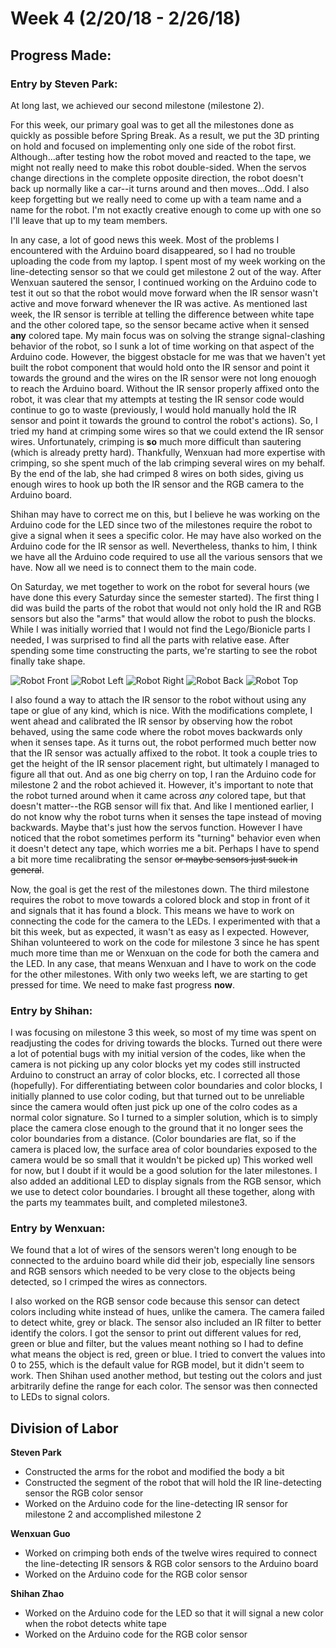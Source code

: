 # Week 4 (2/20/18 - 2/26/18)

## Progress Made:

### Entry by Steven Park:

At long last, we achieved our second milestone (milestone 2).

For this week, our primary goal was to get all the milestones done as quickly as possible before Spring Break. As a result, we put the 3D printing on hold and focused on implementing only one side of the robot first.
Although...after testing how the robot moved and reacted to the tape, we might not really need to make this robot double-sided. 
When the servos change directions in the complete opposite direction, the robot doesn't back up normally like a car--it turns around and then moves...Odd.
I also keep forgetting but we really need to come up with a team name and a name for the robot. I'm not exactly creative enough to come up with one so I'll leave that up to my team members.

In any case, a lot of good news this week. Most of the problems I encountered with the Arduino board disappeared, so I had no trouble uploading the code from my laptop.
I spent most of my week working on the line-detecting sensor so that we could get milestone 2 out of the way. After Wenxuan sautered the sensor, I continued working on the Arduino code to test it out so that the robot would move forward when the IR sensor wasn't active and move forward whenever the IR was active.
As mentioned last week, the IR sensor is terrible at telling the difference between white tape and the other colored tape, so the sensor became active when it sensed **any** colored tape.
My main focus was on solving the strange signal-clashing behavior of the robot, so I sunk a lot of time working on that aspect of the Arduino code. However, the biggest obstacle for me was that we haven't yet built the robot component that would hold onto the IR sensor and point it towards the ground and the wires on the IR sensor were not long enouogh to reach the Arduino board.
Without the IR sensor properly affixed onto the robot, it was clear that my attempts at testing the IR sensor code would continue to go to waste (previously, I would hold manually hold the IR sensor and point it towards the ground to control the robot's actions).
So, I tried my hand at crimping some wires so that we could extend the IR sensor wires. Unfortunately, crimping is **so** much more difficult than sautering (which is already pretty hard). 
Thankfully, Wenxuan had more expertise with crimping, so she spent much of the lab crimping several wires on my behalf. By the end of the lab, she had crimped 8 wires on both sides, giving us enough wires to hook up both the IR sensor and the RGB camera to the Arduino board.

Shihan may have to correct me on this, but I believe he was working on the Arduino code for the LED since two of the milestones require the robot to give a signal when it sees a specific color. 
He may have also worked on the Arduino code for the IR sensor as well. Nevertheless, thanks to him, I think we have all the Arduino code required to use all the various sensors that we have. Now all we need is to connect them to the main code.

On Saturday, we met together to work on the robot for several hours (we have done this every Saturday since the semester started). The first thing I did was build the parts of the robot that would not only hold the IR and RGB sensors but also the "arms" that would allow the robot to push the blocks. 
While I was initially worried that I would not find the Lego/Bionicle parts I needed, I was surprised to find all the parts with relative ease. After spending some time constructing the parts, we're starting to see the robot finally take shape. 

![Robot Front](https://github.com/Vassar-Robot-Competition-2018/teamB/tree/master/Photos_and_Videos/Week4/Front.JPG)
![Robot Left](https://github.com/Vassar-Robot-Competition-2018/teamB/tree/master/Photos_and_Videos/Week4/Left.JPG)
![Robot Right](https://github.com/Vassar-Robot-Competition-2018/teamB/tree/master/Photos_and_Videos/Week4/Right.JPG)
![Robot Back](https://github.com/Vassar-Robot-Competition-2018/teamB/tree/master/Photos_and_Videos/Week4/Back.JPG)
![Robot Top](https://github.com/Vassar-Robot-Competition-2018/teamB/tree/master/Photos_and_Videos/Week4/Top.JPG)

I also found a way to attach the IR sensor to the robot without using any tape or glue of any kind, which is nice.
With the modifications complete, I went ahead and calibrated the IR sensor by observing how the robot behaved, using the same code where the robot moves backwards only when it senses tape.
As it turns out, the robot performed much better now that the IR sensor was actually affixed to the robot. It took a couple tries to get the height of the IR sensor placement right, but ultimately I managed to figure all that out.
And as one big cherry on top, I ran the Arduino code for milestone 2 and the robot achieved it. However, it's important to note that the robot turned around when it came across *any* colored tape, but that doesn't matter--the RGB sensor will fix that.
And like I mentioned earlier, I do not know why the robot turns when it senses the tape instead of moving backwards. Maybe that's just how the servos function. However I have noticed that the robot sometimes perform its "turning" behavior even when it doesn't detect any tape, which worries me a bit.
Perhaps I have to spend a bit more time recalibrating the sensor ~~or maybe sensors just suck in general~~.

Now, the goal is get the rest of the milestones down. The third milestone requires the robot to move towards a colored block and stop in front of it and signals that it has found a block. 
This means we have to work on connecting the code for the camera to the LEDs. I experimented with that a bit this week, but as expected, it wasn't as easy as I expected. 
However, Shihan volunteered to work on the code for milestone 3 since he has spent much more time than me or Wenxuan on the code for both the camera and the LED. In any case, that means Wenxuan and I have to work on the code for the other milestones.
With only two weeks left, we are starting to get pressed for time. We need to make fast progress **now**.


### Entry by Shihan:
I was focusing on milestone 3 this week, so most of my time was spent on readjusting the codes for driving towards the blocks. Turned out there were a lot of potential bugs with my initial version of the codes, like when the camera is not picking up any color blocks yet my codes still instructed Arduino to construct an array of color blocks, etc. I corrected all those (hopefully). For differentiating between color boundaries and color blocks, I initially planned to use color coding, but that turned out to be unreliable since the camera would often just pick up one of the colro codes as a normal color signature. So I turned to a simpler solution, which is to simply place the camera close enough to the ground that it no longer sees the color boundaries from a distance. (Color boundaries are flat, so if the camera is placed low, the surface area of color boundaries exposed to the camera would be so small that it wouldn't be picked up) This worked well for now, but I doubt if it would be a good solution for the later milestones. I also added an additional LED to display signals from the RGB sensor, which we use to detect color boundaries. I brought all these together, along with the parts my teammates built, and completed milestone3.

### Entry by Wenxuan:
We found that a lot of wires of the sensors weren't long enough to be connected to the arduino board while did their job, especially line sensors and RGB sensors which needed to be very close to the objects being detected, so I crimped the wires as connectors.

I also worked on the RGB sensor code because this sensor can detect colors including white instead of hues, unlike the camera. The camera failed to detect white, grey or black. The sensor also included an IR filter to better identify the colors. I got the sensor to print out different values for red, green or blue and filter, but the values meant nothing so I had to define what means the object is red, green or blue. I tried to convert the values into 0 to 255, which is the default value for RGB model, but it didn't seem to work. Then Shihan used another method, but testing out the colors and just arbitrarily define the range for each color. The sensor was then connected to LEDs to signal colors. 


## Division of Labor
**Steven Park**
- Constructed the arms for the robot and modified the body a bit
- Constructed the segment of the robot that will hold the IR line-detecting sensor the RGB color sensor
- Worked on the Arduino code for the line-detecting IR sensor for milestone 2 and accomplished milestone 2

**Wenxuan Guo**
- Worked on crimping both ends of the twelve wires required to connect the line-detecting IR sensors & RGB color sensors to the Arduino board
- Worked on the Arduino code for the RGB color sensor

**Shihan Zhao**
- Worked on the Arduino code for the LED so that it will signal a new color when the robot detects white tape
- Worked on the Arduino code for the RGB color sensor
